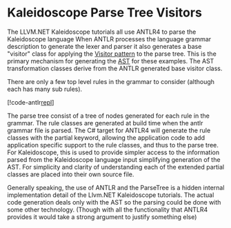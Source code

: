 # Kaleidoscope Parse Tree Visitors
The LLVM.NET Kaleidoscope tutorials all use ANTLR4 to parse the Kaleidoscope language When ANTLR processes the
language grammar description to generate the lexer and parser it also generates a base "visitor" class for applying
the [Visitor pattern](https://en.wikipedia.org/wiki/Visitor_pattern) to the parse tree. This is the primary mechanism
for generating the [AST](Kaleidoscope-AST.md) for these examples. The AST transformation classes derive from the ANTLR
generated base visitor class.

There are only a few top level rules in the grammar to consider (although each has many sub rules).

[!code-antlr[repl](../../../Samples/Kaleidoscope/Kaleidoscope.Parser/Kaleidoscope.g4?start=181&end=187)]

The parse tree consist of a tree of nodes generated for each rule in the grammar. The rule classes are generated at
build time when the antlr grammar file is parsed. The C# target for ANTLR4 will generate the rule classes with the
partial keyword, allowing the application code to add application specific support to the rule classes, and thus to
the parse tree. For Kaleidoscope, this is used to provide simpler access to the information parsed from the Kaleidoscope
language input simplifying generation of the AST. For simplicity and clarity of understanding each of the extended partial
classes are placed into their own source file.

Generally speaking, the use of ANTLR and the ParseTree is a hidden internal implementation detail of the Llvm.NET
Kaleidoscope tutorials. The actual code generation deals only with the AST so the parsing could be done with some
other technology. (Though with all the functionality that ANTLR4 provides it would take a strong argument to justify
something else)
